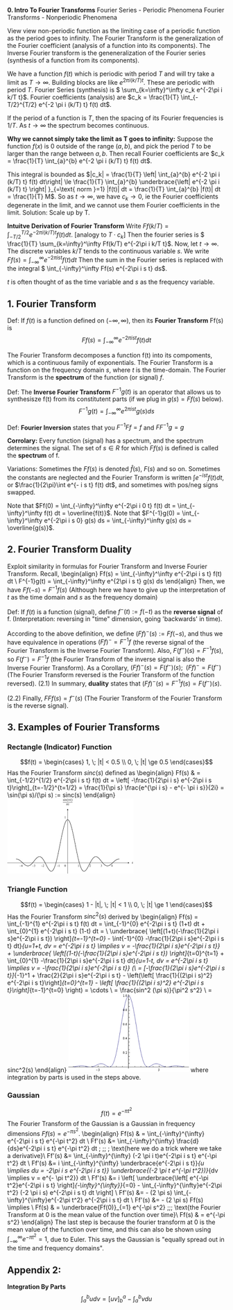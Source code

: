 **0. Intro To Fourier Transforms**
Fourier Series - Periodic Phenomena
Fourier Transforms - Nonperiodic Phenomena

View view non-periodic function as the limiting case of a periodic function as the period goes to infinity. The Fourier Transform is the generalization of the Fourier coefficient (analysis of a function into its components). The Inverse Fourier transform is the geneneralization of the Fourier series (synthesis of a function from its components).

We have a function $f(t)$ which is periodic with period $T$ and will try take a limit as $T \rightarrow \infty$.
Building blocks are like $e^{2 \pi i (k/T) t}$. These are periodic with period $T$.
Fourier Series (synthesis) is $ \sum_{k=\infty}^\infty c_k  e^{-2\pi i k/T t}$.
Fourier coefficients (analysis) are $c_k = \frac{1}{T} \int_{-T/2}^{T/2} e^{-2 \pi i (k/T) t} f(t) dt$.

If the period of a function is $T$, then the spacing of its Fourier frequencies is $1/T$. As $t \to \infty$ the spectrum becomes continuous.

**Why we cannot simply take the limit as T goes to infinity:** Suppose the function $f(x)$ is 0 outside of the range $(a,b)$, and pick the period $T$ to be larger than the range between $a,b$. Then recall Fourier coefficients are $c_k = \frac{1}{T} \int_{a}^{b} e^{-2 \pi i (k/T) t} f(t) dt$.

This integral is bounded as $|c_k| = \frac{1}{T} \left| \int_{a}^{b} e^{-2 \pi i (k/T) t} f(t) dt\right| \le \frac{1}{T} \int_{a}^{b} \underbrace{\left| e^{-2 \pi i (k/T) t} \right| }_{=\text{ norm }=1} |f(t)| dt = \frac{1}{T} \int_{a}^{b} |f(t)| dt = \frac{1}{T} M$. So as $t \to \infty$, we have $c_k \to 0$, ie the Fourier coefficients degenerate in the limit, and we cannot use them Fourier coefficients in the limit.
Solution: Scale up by T.

**Intuitve Derivation of Fourier Transform**
Write $Ff(k/T) = \int_{-T/2}^{T/2} e^{-2 \pi i (k/T) t} f(t) dt$. [analogy to $T \cdot c_k$] 
Then the fourier series is $ \frac{1}{T} \sum_{k=\infty}^\infty Ff(k/T) e^{-2\pi i k/T t}$.
Now, let $t \to \infty$. The discrete variables $k/T$ tends to the continuous variable $s$. 
We write $Ff(s) = \int_{-\infty}^{\infty} e^{-2 \pi i s t} f(t) dt$
Then the sum in the Fourier series is replaced with the integral $ \int_{-\infty}^\infty Ff(s) e^{-2\pi i s t} ds$.

$t$ is often thought of as the time variable and $s$ as the frequency variable.

## 1. Fourier Transform
Def: If $f(t)$ is a function defined on $(-\infty, \infty)$, then its **Fourier Transform** Ff(s) is 
$$Ff(s) = \int_{-\infty}^\infty e^{-2\pi i s t} f(t) dt$$

The Fourier Transform decomposes a function f(t) into its compoments, which is a continuous family of exponentials. The Fourier Transform is a function on the frequency domain $s$, where $t$ is the time-domain. The Fourier Transform is the **spectrum** of the function (or signal) $f$.

Def: The **Inverse Fourier Transform** $F^{-1}g(t)$ is an operator that allows us to synthesisze f(t) from its constitutent parts (if we plug in $g(s) = Ff(s)$ below).
$$F^{-1}g(t) = \int_{-\infty}^\infty e^{2\pi i s t} g(s) ds$$

Def: **Fourier Inversion** states that you $F^{-1}Ff = f$ and $FF^{-1}g =g$

**Corrolary:** Every function (signal) has a spectrum, and the spectrum determines the signal.
The set of $s \in R$ for which $Ff(s)$ is defined is called the **spectrum** of f.

Variations: Sometimes the $Ff(s)$ is denoted $\hat f(s)$, $F(s)$ and so on. Sometimes the constants are neglected and the Fourier Transform is written $\int e^{- i s t} f(t) dt$, or $\frac{1}{2\pi}\int e^{- i s t} f(t) dt$, and sometimes with pos/neg signs swapped.

Note that $Ff(0) = \int_{-\infty}^\infty e^{-2\pi i 0 t} f(t) dt =  \int_{-\infty}^\infty f(t) dt = \overline{f(t)}$.
Note that $F^{-1}g(0) = \int_{-\infty}^\infty e^{-2\pi i s 0} g(s) ds =  \int_{-\infty}^\infty g(s) ds = \overline{g(s)}$.

## 2. Fourier Transform Duality
Exploit similarity in formulas for Fourier Transform and Inverse Fourier Transform. Recall, 
\begin{align}
Ff(s) = \int_{-\infty}^\infty e^{-2\pi i s t} f(t) dt \\
F^{-1}g(t) = \int_{-\infty}^\infty e^{2\pi i s t} g(s) ds
\end{align}
Then, we have $Ff(-s) = F^{-1}f(s)$ (Although here we have to give up the interpretation of $t$ as the time domain and $s$ as the frequency domain)

Def: If $f(t)$ is a function (signal), define $f^-(t) := f(-t)$ as the **reverse signal** of f. (Interpretation: reversing in "time" dimension, going 'backwards' in time). 

According to the above definition, we define $(Ff)^-(s) := Ff(-s)$, and thus we have equivalence in operations $(Ff)^- = F^{-1}f$ (the reverse signal of the Fourier Transform is the Inverse Fourier Transform). 
Also, $F(f^-)(s) = F^{-1}f(s)$, so $F(f^-) = F^{-1}f$ (the Fourier Transform of the inverse signal is also the Inverse Fourier Transform).
As a Corollary, $(Ff)^-(s) = F(f^-)(s); \;\; (Ff)^- = F(f^-)$ (The Fourier Transform reversed is the Fourier Transform of the function reversed).
(2.1) In summary, **duality** states that $(Ff)^-(s) = F^{-1}f(s) = F(f^-)(s)$. 

(2.2) Finally, $FFf(s) = f^-(s)$ (The Fourier Transform of the Fourier Transform is the reverse signal). 


## 3. Examples of Fourier Transforms
### Rectangle (Indicator) Function 
$$f(t) = \begin{cases} 1, \; |t| < 0.5 \\ 0, \; |t| \ge 0.5 \end{cases}$$
Has the Fourier Transform $sinc(s)$ defined as 
\begin{align}
Ff(s) & = \int_{-1/2}^{1/2} e^{-2\pi i s t} f(t) dt = \left[ -\frac{1}{2\pi i s} e^{-2\pi i s t}\right]_{t=-1/2}^{t=1/2}
= \frac{1}{\pi s} \frac{e^{\pi i s} - e^{- \pi i s}}{2i} = \sin(\pi s)/(\pi s) := sinc(s)
\end{align}
![download.png](resources/58EB13808EE3F4B398E2241441F530BD.png)

### Triangle Function 
$$f(t) = \begin{cases} 1 - |t|, \; |t| < 1 \\ 0, \; |t| \ge 1 \end{cases}$$
Has the Fourier Transform $sinc^2(s)$ derived by
\begin{align}
Ff(s) = \int_{-1}^{1} e^{-2\pi i s t} f(t) dt = \int_{-1}^{0} e^{-2\pi i s t} (1+t) dt + \int_{0}^{1} e^{-2\pi i s t} (1-t) dt = \\ \underbrace{ \left[(1+t)(-\frac{1}{2\pi i s}e^{-2\pi i s t}) \right]_{t=-1}^{t=0} - \int_{-1}^{0} -\frac{1}{2\pi i s}e^{-2\pi i s t} dt}_{u=1+t, dv = e^{-2\pi i s t} \implies v = -\frac{1}{2\pi i s}e^{-2\pi i s t}} + \underbrace{ \left[(1-t)(-\frac{1}{2\pi i s}e^{-2\pi i s t}) \right]_{t=0}^{t=1} + \int_{0}^{1} -\frac{1}{2\pi i s}e^{-2\pi i s t} dt}_{u=1-t, dv = e^{-2\pi i s t} \implies v = -\frac{1}{2\pi i s}e^{-2\pi i s t}} (\\
= [-\frac{1}{2\pi i s}e^{-2\pi i s t}]_{-1}^1 + \frac{2}{2\pi i s}e^{-2\pi i s t} - \left(\left[ \frac{1}{(2\pi i s)^2} e^{-2\pi i s t}\right]_{t=0}^{t=1} - \left[ \frac{1}{(2\pi i s)^2} e^{-2\pi i s t}\right]_{t=-1}^{t=0} \right)
= \cdots \\
= \frac{sin^2 (\pi s)}{\pi^2 s^2} \\
= sinc^2(s)
\end{align}
![download-2.png](resources/086DFF8449B0B872D7A88AD66815DA78.png)
where integration by parts is used in the steps above.

### Gaussian
$$f(t) = e^{-\pi t^2}$$
The Fourier Transform of the Gaussian is a Gaussian in frequency dimensions $Ff(s) = e^{-\pi s^2}$.
\begin{align}
Ff(s) & = \int_{-\infty}^{\infty} e^{-2\pi i s t} e^{-\pi t^2} dt \\
Ff'(s) &=  \int_{-\infty}^{\infty} \frac{d}{ds}e^{-2\pi i s t} e^{-\pi t^2} dt  \; \;\; \; \text{here we do a trick where we take a derivative}\\
Ff'(s) &=  \int_{-\infty}^{\infty} (-2 \pi i t)e^{-2\pi i s t} e^{-\pi t^2} dt \\
Ff'(s) &=   i \int_{-\infty}^{\infty} \underbrace{e^{-2\pi i s t}}_{u \implies du = -2\pi i s e^{-2\pi i s t}} \underbrace{(-2 \pi t e^{-\pi t^2})}_{dv \implies v = e^{- \pi t^2}} dt \\
Ff'(s) &=   i \left[ \underbrace{\left[ e^{-\pi t^2}e^{-2\pi i s t} \right]_{-\infty}^{\infty}}_{=0} - \int_{-\infty}^{\infty}e^{-2\pi t^2} (-2 \pi i s) e^{-2\pi i s t} dt \right] \\
Ff'(s) &=   - (2 \pi s) \int_{-\infty}^{\infty}e^{-2\pi t^2} e^{-2\pi i s t} dt \\ 
Ff'(s) &=   - (2 \pi s) Ff(s) \implies \\
Ff(s) & = \underbrace{Ff(0)}_{=1} e^{-\pi s^2}  \;\;\; \text{the Fourier Transform at 0 is the mean value of the function over time}\\
Ff(s) & = e^{-\pi s^2}
\end{align}
The last step is because the fourier transform at 0 is the mean value of the function over time, and this can also be shown using $\int_{-\infty}^\infty e^{-\pi t^2} = 1$, due to Euler.
This says the Gaussian is "equally spread out in the time and frequency domains".

## Appendix 2:
**Integration By Parts**
$$\int_a^b u dv = [uv]_b^a - \int_a^b v du \tag{A.1}$$ 

